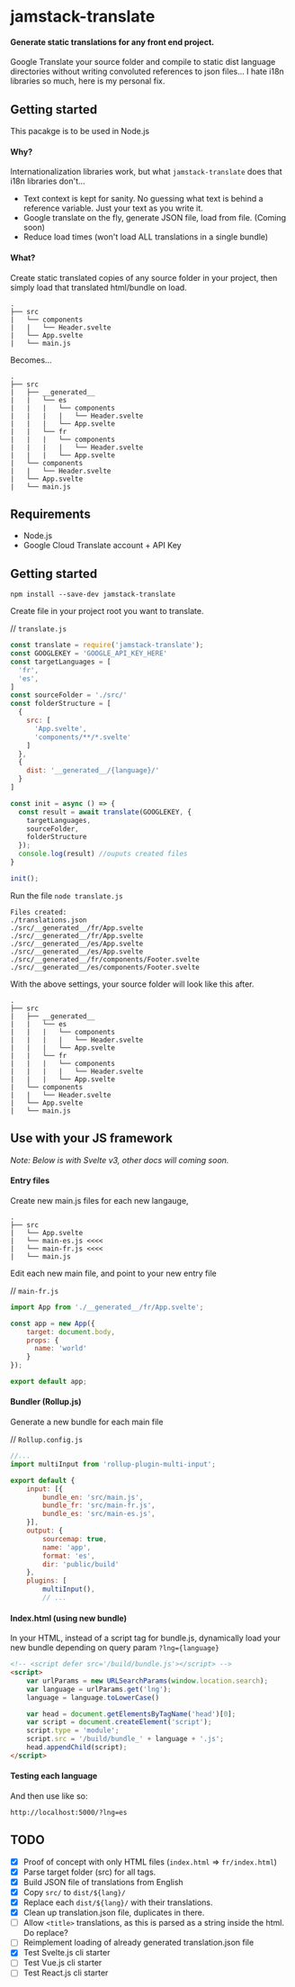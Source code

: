 
# jamstack-translate

#### Generate static translations for any front end project.
Google Translate your source folder and compile to static dist language directories without writing convoluted references to json files... I hate i18n libraries so much, here is my personal fix.

## Getting started
This pacakge is to be used in Node.js 

#### Why?
Internationalization libraries work, but what `jamstack-translate` does that i18n libraries don't...
* Text context is kept for sanity. No guessing what text is behind a reference variable. Just your text as you write it.
* Google translate on the fly, generate JSON file, load from file. (Coming soon)
* Reduce load times (won't load ALL translations in a single bundle)

#### What?
Create static translated copies of any source folder in your project, then simply load that translated html/bundle on load.

```
.
├── src
|   └── components
|   |   └── Header.svelte
|   └── App.svelte
|   └── main.js
```

Becomes...
```
.
├── src
|   ├── __generated__
|   |   └── es
|   |   |   └── components
|   |   |   |   └── Header.svelte
|   |   |   └── App.svelte
|   |   └── fr
|   |   |   └── components
|   |   |   |   └── Header.svelte
|   |   |   └── App.svelte
|   └── components
|   |   └── Header.svelte
|   └── App.svelte
|   └── main.js
```

## Requirements
* Node.js
* Google Cloud Translate account + API Key

## Getting started
`npm install --save-dev jamstack-translate`

Create file in your project root you want to translate.

// `translate.js`

```javascript
const translate = require('jamstack-translate');
const GOOGLEKEY = 'GOOGLE_API_KEY_HERE'
const targetLanguages = [
  'fr',
  'es',
]
const sourceFolder = './src/'
const folderStructure = [
  {
    src: [
      'App.svelte',
      'components/**/*.svelte'
    ]
  },
  {
    dist: '__generated__/{language}/'
  }
]

const init = async () => {
  const result = await translate(GOOGLEKEY, {
    targetLanguages,
    sourceFolder,
    folderStructure
  });
  console.log(result) //ouputs created files
}

init();
```
Run the file
`node translate.js`

```
Files created:
./translations.json
./src/__generated__/fr/App.svelte
./src/__generated__/fr/App.svelte
./src/__generated__/es/App.svelte
./src/__generated__/es/App.svelte
./src/__generated__/fr/components/Footer.svelte
./src/__generated__/es/components/Footer.svelte
```

With the above settings, your source folder will look like this after.
```
.
├── src
|   ├── __generated__
|   |   └── es
|   |   |   └── components
|   |   |   |   └── Header.svelte
|   |   |   └── App.svelte
|   |   └── fr
|   |   |   └── components
|   |   |   |   └── Header.svelte
|   |   |   └── App.svelte
|   └── components
|   |   └── Header.svelte
|   └── App.svelte
|   └── main.js
```


## Use with your JS framework
*Note: Below is with Svelte v3, other docs will coming soon.*

#### Entry files
Create new main.js files for each new langauge,
```
.
├── src
|   └── App.svelte
|   └── main-es.js <<<<
|   └── main-fr.js <<<<
|   └── main.js
```

Edit each new main file, and point to your new entry file

// `main-fr.js`
```javascript
import App from './__generated__/fr/App.svelte';

const app = new App({
	target: document.body,
	props: {
	  name: 'world'
	}
});

export default app;
```

#### Bundler (Rollup.js)

Generate a new bundle for each main file

// `Rollup.config.js`
```javascript
//...
import multiInput from 'rollup-plugin-multi-input';

export default {
	input: [{
		bundle_en: 'src/main.js',
		bundle_fr: 'src/main-fr.js',
		bundle_es: 'src/main-es.js',
	}],
	output: {
		sourcemap: true,
		name: 'app',
		format: 'es',
		dir: 'public/build'
	},
	plugins: [
		multiInput(),
		// ...
```


#### Index.html (using new bundle)
In your HTML, instead of a script tag for bundle.js, dynamically load your new bundle depending on query param `?lng={language}`
```html
<!-- <script defer src='/build/bundle.js'></script> -->
<script>
	var urlParams = new URLSearchParams(window.location.search);
	var language = urlParams.get('lng');
	language = language.toLowerCase()

	var head = document.getElementsByTagName('head')[0];
	var script = document.createElement('script');
	script.type = 'module';
	script.src = '/build/bundle_' + language + '.js';
	head.appendChild(script);
</script>

```

#### Testing each language
And then use like so:

`http://localhost:5000/?lng=es`




## TODO
- [x] Proof of concept with only HTML files (`index.html` => `fr/index.html`)
- [x] Parse target folder (src) for all <t> tags.
- [x] Build JSON file of translations from English
- [x] Copy `src/` to `dist/${lang}/`
- [x] Replace each `dist/${lang}/` with their translations.
- [x] Clean up translation.json file, duplicates in there.
- [ ] Allow `<title>` translations, as this is parsed as a string inside the html. Do replace?
- [ ] Reimplement loading of already generated translation.json file
- [x] Test Svelte.js cli starter
- [ ] Test Vue.js cli starter
- [ ] Test React.js cli starter